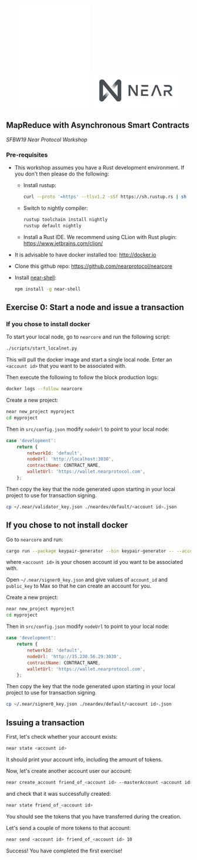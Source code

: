 <p align="center">
<img src="sfbw.png" width="200">
<img src="logo.svg" width="240">
</p>

## MapReduce with Asynchronous Smart Contracts
*SFBW19 Near Protocol Workshop*

### Pre-requisites

* This workshop assumes you have a Rust development environment. If you don't then please do the following:
    * Install rustup:
        ```bash
        curl --proto '=https' --tlsv1.2 -sSf https://sh.rustup.rs | sh
        ```
    * Switch to nightly compiler:
        ```bash
        rustup toolchain install nightly
        rustup default nightly
        ```
    * Install a Rust IDE. We recommend using CLion with Rust plugin: https://www.jetbrains.com/clion/

* It is advisable to have docker installed too: http://docker.io
* Clone this github repo: https://github.com/nearprotocol/nearcore
* Install [near-shell](https://github.com/nearprotocol/near-shell):
    ```bash
    npm install -g near-shell
    ```

## Exercise 0: Start a node and issue a transaction

### If you chose to install docker
To start your local node, go to `nearcore` and run the following script:
```bash
./scripts/start_localnet.py
```
This will pull the docker image and start a single local node. Enter an `<account id>` that you want to be associated with.

Then execute the following to follow the block production logs:
```bash
docker logs --follow nearcore
```

Create a new project:
```bash
near new_project myproject
cd myproject
```

Then in `src/config.json` modify `nodeUrl` to point to your local node:
```js
case 'development':
    return {
        networkId: 'default',
        nodeUrl: 'http://localhost:3030',
        contractName: CONTRACT_NAME,
        walletUrl: 'https://wallet.nearprotocol.com',
    };
```

Then copy the key that the node generated upon starting in your local project to use for transaction signing.
```bash
cp ~/.near/validator_key.json ./neardev/default/<account id>.json
```

## If you chose to not install docker
Go to `nearcore` and run:
```bash
cargo run --package keypair-generator --bin keypair-generator -- --account-id=<account id> --generate-config signer-keys --num-keys=1
```
where `<account id>` is your chosen account id you want to be associated with.

Open `~/.near/signer0_key.json` and give values of `account_id` and `public_key` to Max so that he can create an account for you.

Create a new project:
```bash
near new_project myproject
cd myproject
```

Then in `src/config.json` modify `nodeUrl` to point to your local node:
```js
case 'development':
    return {
        networkId: 'default',
        nodeUrl: 'http://35.230.56.29:3030',
        contractName: CONTRACT_NAME,
        walletUrl: 'https://wallet.nearprotocol.com',
    };
```

Then copy the key that the node generated upon starting in your local project to use for transaction signing.
```bash
cp ~/.near/signer0_key.json ./neardev/default/<account id>.json
```

## Issuing a transaction
First, let's check whether your account exists:
```bash
near state <account id>
```
It should print your account info, including the amount of tokens.

Now, let's create another account user our account:
```bash
near create_account friend_of_<account id> --masterAccount <account id> --initialBalance 100000000000000000
```
and check that it was successfully created:
```bash
near state friend_of_<account id>
```
You should see the tokens that you have transferred during the creation.

Let's send a couple of more tokens to that account:
```bash
near send <account id> friend_of_<account id> 10
```

Success! You have completed the first exercise!
